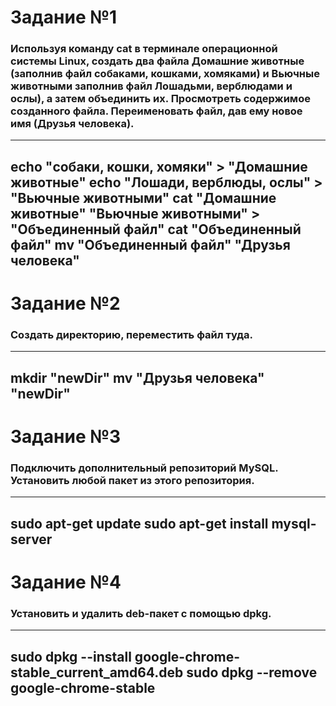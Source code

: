 # Задание №1
### Используя команду cat в терминале операционной системы Linux, создать два файла Домашние животные (заполнив файл собаками, кошками, хомяками) и Вьючные животными заполнив файл Лошадьми, верблюдами и ослы), а затем объединить их. Просмотреть содержимое созданного файла. Переименовать файл, дав ему новое имя (Друзья человека).
---
echo "собаки, кошки, хомяки" > "Домашние животные"
echo "Лошади, верблюды, ослы" > "Вьючные животными"
cat "Домашние животные" "Вьючные животными" > "Объединенный файл"
cat "Объединенный файл"
mv "Объединенный файл" "Друзья человека"
---
# Задание №2
### Создать директорию, переместить файл туда.
---
mkdir "newDir"
mv "Друзья человека" "newDir"
---
# Задание №3
### Подключить дополнительный репозиторий MySQL. Установить любой пакет из этого репозитория.
---
sudo apt-get update
sudo apt-get install mysql-server
---
# Задание №4
### Установить и удалить deb-пакет с помощью dpkg.
---
sudo dpkg --install google-chrome-stable_current_amd64.deb
sudo dpkg --remove google-chrome-stable
---

